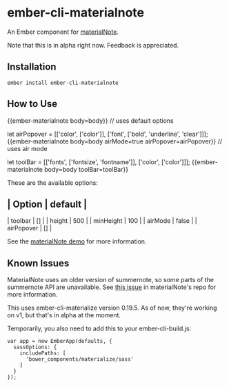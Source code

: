 # ember-cli-materialnote

An Ember component for [materialNote](https://github.com/Cerealkillerway/materialNote).

Note that this is in alpha right now. Feedback is appreciated.

## Installation

`ember install ember-cli-materialnote`

## How to Use

{{ember-materialnote body=body}} // uses default options

let airPopover = [['color', ['color']], ['font', ['bold', 'underline', 'clear']]];
{{ember-materialnote body=body airMode=true airPopover=airPopover}} // uses air mode

let toolBar = [['fonts', ['fontsize', 'fontname']], ['color', ['color']]];
{{ember-materialnote body=body toolBar=toolBar}}

These are the available options:

| Option | default |
--------------------
| toolbar | [] |
| height | 500 |
| minHeight | 100 |
| airMode | false |
| airPopover | [] |

See the [materialNote demo](http://www.web-forge.info/projects/materialNote) for more information.

## Known Issues

MaterialNote uses an older version of summernote, so some parts of the summernote API are unavailable. See [this issue](https://github.com/Cerealkillerway/materialNote/issues/8) in materialNote's repo for more information.

This uses ember-cli-materialize version 0.19.5. As of now, they're working on v1, but that's in alpha at the moment.

Temporarily, you also need to add this to your ember-cli-build.js:

    var app = new EmberApp(defaults, {
      sassOptions: {
        includePaths: [
          'bower_components/materialize/sass'
        ]
      }
    });

